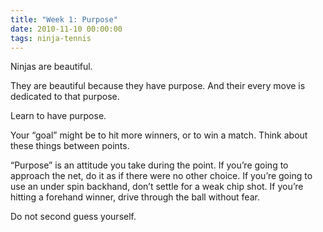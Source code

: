 ```yaml
---
title: "Week 1: Purpose"
date: 2010-11-10 00:00:00
tags: ninja-tennis
---
```


Ninjas are beautiful.

They are beautiful because they have purpose. And their every move is dedicated to that purpose.

Learn to have purpose.

Your “goal” might be to hit more winners, or to win a match. Think about these things between points.

“Purpose” is an attitude you take during the point. If you’re going to approach the net, do it as if there were no other choice. If you’re going to use an under spin backhand, don’t settle for a weak chip shot. If you’re hitting a forehand winner, drive through the ball without fear.

Do not second guess yourself.
